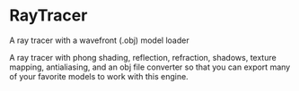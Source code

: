 # RayTracer
A ray tracer with a wavefront (.obj) model loader

A ray tracer with phong shading, reflection, refraction, shadows, texture mapping,
antialiasing, and an obj file converter so that you can export many of your favorite
models to work with this engine.
